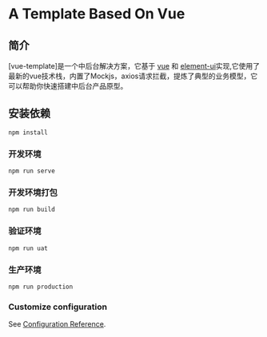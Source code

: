 # A Template Based On Vue

## 简介

[vue-template]是一个中后台解决方案，它基于 [vue](https://github.com/vuejs/vue) 和 [element-ui](https://github.com/ElemeFE/element)实现,它使用了最新的vue技术栈，内置了Mockjs，axios请求拦截，提炼了典型的业务模型，它可以帮助你快速搭建中后台产品原型。

## 安装依赖
```
npm install
```

### 开发环境
```
npm run serve
```

### 开发环境打包
```
npm run build
```

### 验证环境
```
npm run uat
```

### 生产环境
```
npm run production
```

### Customize configuration
See [Configuration Reference](https://cli.vuejs.org/config/).



